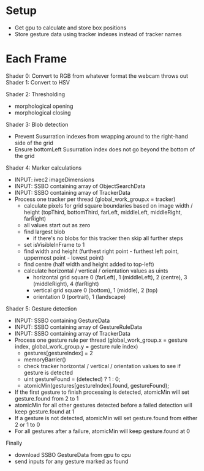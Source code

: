 # Setup
- Get gpu to calculate and store box positions
- Store gesture data using tracker indexes instead of tracker names

# Each Frame
Shader 0: Convert to RGB from whatever format the webcam throws out
Shader 1: Convert to HSV

Shader 2: Thresholding
- morphological opening
- morphological closing

Shader 3: Blob detection
- Prevent Susurration indexes from wrapping around to the right-hand side of the grid
- Ensure bottomLeft Susurration index does not go beyond the bottom of the grid

Shader 4: Marker calculations
- INPUT: ivec2 imageDimensions
- INPUT: SSBO containing array of ObjectSearchData
- INPUT: SSBO containing array of TrackerData
- Process one tracker per thread (global_work_group.x = tracker)
    - calculate pixels for grid square boundaries based on image width / height (topThird, bottomThird, farLeft, middleLeft, middleRight, farRight)
    - all values start out as zero
    - find largest blob
        - if there's no blobs for this tracker then skip all further steps
    - set isVisibleInFrame to 1
    - find width and height (furthest right point - furthest left point, uppermost point - lowest point)
    - find centre (half width and height added to top-left)
    - calculate horizontal / vertical / orientation values as uints
        - horizontal grid square 0 (farLeft), 1 (middleLeft), 2 (centre), 3 (middleRight), 4 (farRight)
        - vertical grid square 0 (bottom), 1 (middle), 2 (top)
        - orientation 0 (portrait), 1 (landscape)

Shader 5: Gesture detection
- INPUT: SSBO containing GestureData
- INPUT: SSBO containing array of GestureRuleData
- INPUT: SSBO containing array of TrackerData
- Process one gesture rule per thread (global_work_group.x = gesture index, global_work_group.y = gesture rule index)
    - gestures[gestureIndex] = 2
    - memoryBarrier()
    - check tracker horizontal / vertical / orientation values to see if gesture is detected
    - uint gestureFound = (detected) ? 1 : 0;
    - atomicMin(gestures[gestureIndex].found, gestureFound);
- If the first gesture to finish processing is detected, atomicMin will set gesture.found from 2 to 1
- atomicMin for all other gestures detected before a failed detection will keep gesture.found at 1
- If a gesture is not detected, atomicMin will set gesture.found from either 2 or 1 to 0
- For all gestures after a failure, atomicMin will keep gesture.found at 0

Finally
- download SSBO GestureData from gpu to cpu
- send inputs for any gesture marked as found

